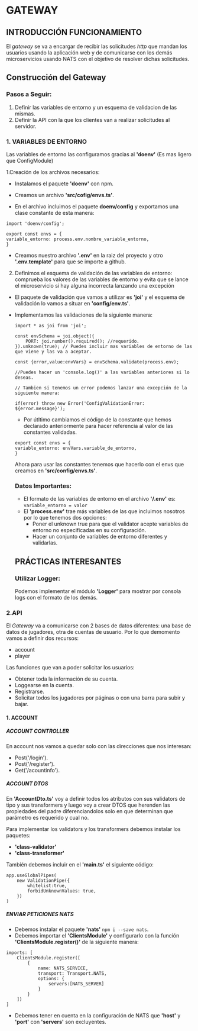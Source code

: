 # GATEWAY

## INTRODUCCIÓN FUNCIONAMIENTO

El *gateway* se va a  encargar de recibir las solicitudes *http* que mandan los usuarios usando la aplicación web y de comunicarse con los demás microservicios usando NATS con el objetivo de resolver dichas solicitudes. 

## Construcción del Gateway
### Pasos a Seguir: 
1. Definir las variables de entorno y un esquema de validacion de las mismas.
2. Definir la API con la que los clientes van a realizar solicitudes al servidor. 

### 1. VARIABLES DE ENTORNO

Las variables de entorno las configuramos gracias al **'doenv'** (Es mas ligero que ConfigModule) 

1.Creación de los archivos necesarios:  
* Instalamos el paquete **'doenv'** con npm.
* Creamos un archivo **'src/cofig/envs.ts'**.

* En el archivo incluimos el paquete **doenv/config** y exportamos una clase constante de  esta manera:

```
import 'doenv/config';

export const envs = {
variable_entorno: process.env.nombre_variable_entorno,
}
```
* Creamos nuestro archivo **'.env'** en la raiz del proyecto y otro **'.env.template'** para que se importe a github.

2. Definimos el esquema de validación de las variables de entorno: comprueba los valores de las variables de entorno y evita que se lance el microservicio si hay alguna incorrecta lanzando una excepción

* El paquete de validación que vamos a utilizar es **'joi'** y el esquema de validación lo vamos a situar en **'config/env.ts'**.
* Implementamos las validaciones de la siguiente manera: 
	
	```
	import * as joi from 'joi';
	
	const envSchema = joi.object({
		PORT: joi.number().required(); //requerido. 
	}).unknown(true); // Puedes incluir mas variables de entorno de las que viene y las va a aceptar. 
	
	const {error,value:envVars} = envSchema.validate(process.env);
	
	//Puedes hacer un 'console.log()' a las variables anteriores si lo deseas. 
	
	// Tambien si tenemos un error podemos lanzar una excepción de la siguiente manera: 
	
	if(error) throw new Error('ConfigValidationError: ${error.message}');
	```
	* Por útltimo cambiamos el código de la constante que hemos declarado anteriormente para hacer referencia al valor de las constantes validadas.

	```
	export const envs = {
	variable_entorno: envVars.variable_de_entorno,
	}
	```

	Ahora para usar las constantes tenemos que hacerlo con el envs que creamos en **'src/config/envs.ts'**.
	
	### Datos Importantes:
	
	* El formato de las variables de entorno en el archivo **'/.env'** es: ```variable_entorno = valor```
	* El **'process.env'** trae más variables de las que incluimos nosotros por lo que tenemos dos opciones: 
		* Poner el unknown true para que el validator acepte variables de entorno no especificadas en su configuración.
		* Hacer un conjunto de variables de entorno diferentes y validarlas. 
	
	## PRÁCTICAS INTERESANTES
	
	### Utilizar Logger: 

	Podemos implementar el módulo **'Logger'** para mostrar por consola logs con el formato de los demás. 
	
	
### 2.API

El *Gateway* va a comunicarse con 2 bases de datos diferentes: una base de datos de jugadores, otra de cuentas de usuario. Por lo que demomento vamos a definir dos recursos: 

* account
* player


Las funciones que van a poder solicitar los usuarios: 

- Obtener toda la información de su cuenta. 
- Loggearse en la cuenta.
- Registrarse. 
- Solicitar todos los jugadores por páginas o con una barra para subir y bajar. 


#### 1. ACCOUNT

##### ACCOUNT CONTROLLER

En account nos vamos a quedar solo con las direcciones que nos interesan: 

* Post('/login').
* Post('/register').
* Get('/acountinfo'). 


##### ACCOUNT DTOS

En **'AccountDto.ts'** voy a definir todos los atributos con sus validators de tipo y sus transformers y luego voy a crear DTOS que herenden las propiedades del padre diferenciandolos solo en que determinan que parámetro es requerido y cual no. 

Para implementar los validators y los transformers debemos instalar los paquetes: 
* **'class-validator'**
* **'class-transformer'**

También debemos incluir en el **'main.ts'** el siguiente código: 
```
app.useGlobalPipes(
	new ValidationPipe({
		whitelist:true,
		forbidUnknownValues: true,
	})
)
```


##### ENVIAR PETICIONES NATS

* Debemos instalar el paquete **'nats'** ```npm i --save nats```.
* Debemos importar el **'ClientsModule'** y configurarlo con la función **'ClientsModule.register()'** de la siguiente manera:
```
imports: [
	ClientsModule.register([
		{
			name: NATS_SERVICE,
			transport: Transport.NATS,
			options: {
				servers:[NATS_SERVER]
			}
		}
	])
]
```
* Debemos tener en cuenta en la configuración de NATS que **'host'** y **'port'** con **'servers'** son excluyentes.